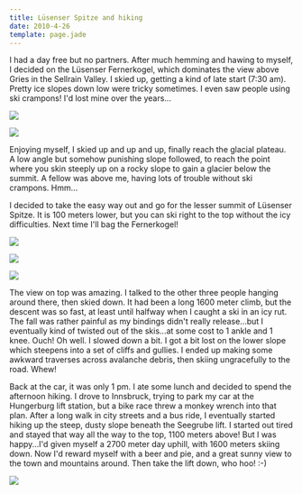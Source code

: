 ```yaml
---
title: Lüsenser Spitze and hiking
date: 2010-4-26
template: page.jade
---
```


I had a day free but no partners. After much hemming and hawing to myself,
I decided on the Lüsenser Fernerkogel, which dominates the view above Gries
in the Sellrain Valley. I skied up, getting a kind of late start (7:30
am). Pretty ice slopes down low were tricky sometimes. I even saw people
using ski crampons! I'd lost mine over the years...
  
  
[![](http://farm4.static.flickr.com/3664/4551981076_a4c481ee69_b.jpg)](http://www.flickr.com/photos/ripsawridge/4551981076/)
  
[![](http://farm4.static.flickr.com/3291/4551342205_d9b3f3b027_b.jpg)](http://www.flickr.com/photos/ripsawridge/4551342205/)
  
  
Enjoying myself, I skied up and up and up, finally reach the glacial plateau.
A low angle but somehow punishing slope followed, to reach the point where
you skin steeply up on a rocky slope to gain a glacier below the summit.
A fellow was above me, having lots of trouble without ski crampons. Hmm...
  
  
I decided to take the easy way out and go for the lesser summit of Lüsenser
Spitze. It is 100 meters lower, but you can ski right to the top without
the icy difficulties. Next time I'll bag the Fernerkogel!
  
  
[![](http://farm4.static.flickr.com/3612/4551348079_6752966199_b.jpg)](http://www.flickr.com/photos/ripsawridge/4551348079/)
  
[![](http://farm5.static.flickr.com/4019/4551339803_fd5674b205_b.jpg)](http://www.flickr.com/photos/ripsawridge/4551339803/)
  
[![](http://farm4.static.flickr.com/3356/4551986716_50a5ca584a_b.jpg)](http://www.flickr.com/photos/ripsawridge/4551986716/)
  
  
The view on top was amazing. I talked to the other three people hanging
around there, then skied down. It had been a long 1600 meter climb, but
the descent was so fast, at least until halfway when I caught a ski in
an icy rut. The fall was rather painful as my bindings didn't really release...but
I eventually kind of twisted out of the skis...at some cost to 1 ankle
and 1 knee. Ouch! Oh well. I slowed down a bit. I got a bit lost on the
lower slope which steepens into a set of cliffs and gullies. I ended up
making some awkward traverses across avalanche debris, then skiing ungracefully
to the road. Whew!
  
  
Back at the car, it was only 1 pm. I ate some lunch and decided to spend
the afternoon hiking. I drove to Innsbruck, trying to park my car at the
Hungerburg lift station, but a bike race threw a monkey wrench into that
plan. After a long walk in city streets and a bus ride, I eventually started
hiking up the steep, dusty slope beneath the Seegrube lift. I started out
tired and stayed that way all the way to the top, 1100 meters above! But
I was happy...I'd given myself a 2700 meter day uphill, with 1600 meters
skiing down. Now I'd reward myself with a beer and pie, and a great sunny
view to the town and mountains around. Then take the lift down, who hoo!
:-)
  
  
[![](http://farm2.static.flickr.com/1222/4551984048_6714a3ef56_b.jpg)](http://www.flickr.com/photos/ripsawridge/4551984048/)

